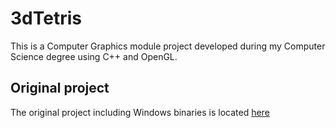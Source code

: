 # 3dTetris

This is a Computer Graphics module project developed during
my Computer Science degree using C++ and OpenGL.

## Original project

The original project including Windows binaries
is located [here](OriginalProject/README.md)